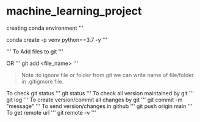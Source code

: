# machine_learning_project

creating conda environment
'''

conda create -p venv python==3.7 -y
'''

'''
To Add files to git
'''

OR
'''
git add <file_name>
'''

>Note :to ignore file or folder from git we can write name of file/folder in .gitigmore file.

To check git status
'''
git status
'''
To check all version maintained by git
'''
git log
'''
To create version/commit all changes by git
'''
git commit -m "message"
'''
To send version/changes in github
'''
git push origin main
'''
To get remote url
'''
git remote -v
'''
